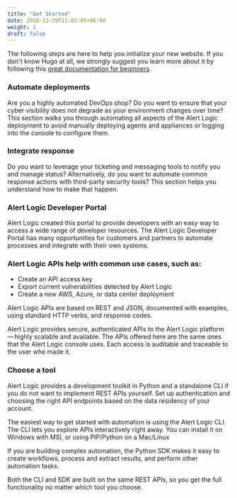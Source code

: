 ```yaml
---
title: "Get Started"
date: 2018-12-29T11:02:05+06:00
weight: 1
draft: false
---
```


The following steps are here to help you initialize your new website. If you don't know Hugo at all, we strongly suggest you learn more about it by following this [great documentation for beginners](https://gohugo.io/overview/quickstart/).



### Automate deployments

Are you a highly automated DevOps shop? Do you want to ensure that your cyber visibility does not degrade as your environment changes over time? This section walks you through automating all aspects of the Alert Logic deployment to avoid manually deploying agents and appliances or logging into the console to configure them.


### Integrate response

Do you want to leverage your ticketing and messaging tools to notify you and manage status? Alternatively, do you want to automate common response actions with third-party security tools? This section helps you understand how to make that happen.

### Alert Logic Developer Portal

Alert Logic created this portal to provide developers with an easy way to access a wide range of developer resources. The Alert Logic Developer Portal has many opportunities for customers and partners to automate processes and integrate with their own systems.

### Alert Logic APIs help with common use cases, such as:

* Create an API access key
* Export current vulnerabilities detected by Alert Logic
* Create a new AWS, Azure, or data center deployment

Alert Logic APIs are based on REST and JSON, documented with examples, using standard HTTP verbs, and response codes.

Alert Logic provides secure, authenticated APIs to the Alert Logic platform — highly scalable and available. The APIs offered here are the same ones that the Alert Logic console uses. Each access is auditable and traceable to the user who made it.

### Choose a tool

Alert Logic provides a development toolkit in Python and a standalone CLI if you do not want to implement REST APIs yourself. Set up authentication and choosing the right API endpoints based on the data residency of your account.

The easiest way to get started with automation is using the Alert Logic CLI. The CLI lets you explore APIs interactively right away. You can install it on Windows with MSI, or using PIP/Python on a Mac/Linux

If you are building complex automation, the Python SDK makes it easy to create workflows, process and extract results, and perform other automation tasks.

Both the CLI and SDK are built on the same REST APIs, so you get the full functionality no matter which tool you choose.